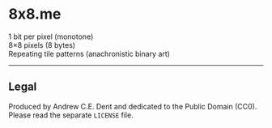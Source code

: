 # 8x8.me

1 bit per pixel (monotone)  
8×8 pixels (8 bytes)  
Repeating tile patterns (anachronistic binary art)  

---
## Legal
Produced by Andrew C.E. Dent and dedicated to the Public Domain (CC0). Please read the separate `LICENSE` file.
